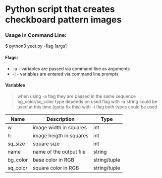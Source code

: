 # Python script that creates checkboard pattern images

### Usage in Command Line:
$ python3 yeet.py -flag [args]

#### Flags: 
* -a - variables are passed via command line as arguments
* -i - variables are entered via command line prompts

#### Variables

>when using -a flag they are passed in the same sequence
>bg_color/sq_color type depends on used flag
>with -a string could be used at this time (gotta fix this)
>with -i flag both types could be used 

Name 	 | Description 				 | Type
---------|---------------------------|-------
w        |   image width in squares  | int
h        |   image heigth in squares | int
sq_size  |   square size 			 | int
name     |   name of the output file | string
bg_color |   base color in RGB		 | string/tuple
sq_color |   square color in RGB	 | string/tuple


